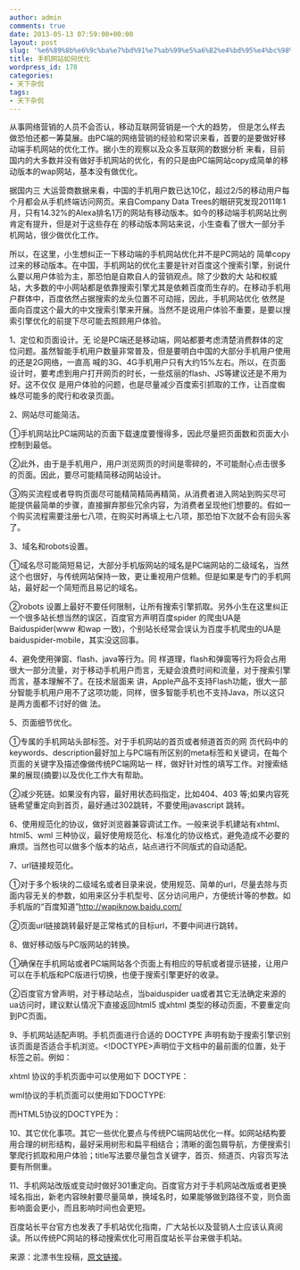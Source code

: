 ```yaml
---
author: admin
comments: true
date: 2013-05-13 07:59:00+00:00
layout: post
slug: '%e6%89%8b%e6%9c%ba%e7%bd%91%e7%ab%99%e5%a6%82%e4%bd%95%e4%bc%98%e5%8c%96'
title: 手机网站如何优化
wordpress_id: 178
categories:
- 天下杂侃
tags:
- 天下杂侃
---
```






从事网络营销的人员不会否认，移动互联网营销是一个大的趋势， 但是怎么样去做恐怕还都一筹莫展。由PC端的网络营销的经验和常识来看，首要的是要做好移动端手机网站的优化工作。据小生的观察以及众多互联网的数据分析 来看，目前国内的大多数并没有做好手机网站的优化，有的只是由PC端网站copy成简单的移动版本的wap网站，基本没有做优化。





据国内三 大运营商数据来看，中国的手机用户数已达10亿，超过2/5的移动用户每个月都会从手机终端访问网页。来自Company Data Trees的眼研究发现2011年1月，只有14.32%的Alexa排名1万的网站有移动版本。如今的移动端手机网站比例肯定有提升，但是对于这些存在 的移动版本网站来说，小生查看了很大一部分手机网站，很少做优化工作。





所以，在这里，小生想纠正一下移动端的手机网站优化并不是PC网站的 简单copy过来的移动版本。在中国，手机网站的优化主要是针对百度这个搜索引擎，别说什么要以用户体验为主，那恐怕是自欺自人的营销观点。除了少数的大 站和权威站，大多数的中小网站都是依靠搜索引擎尤其是依赖百度而生存的。在移动手机用户群体中，百度依然占据搜索的龙头位置不可动摇，因此，手机网站优化 依然是面向百度这个最大的中文搜索引擎来开展。当然不是说用户体验不重要，是要以搜索引擎优化的前提下尽可能去照顾用户体验。





1、定位和页面设计。无 论是PC端还是移动端，网站都要考虑清楚消费群体的定位问题。虽然智能手机用户数量非常普及，但是要明白中国的大部分手机用户使用的还是2G网络，一直高 喊的3G、4G手机用户只有大约15%左右。所以，在页面设计时，要考虑到用户打开网页的时长，一些炫丽的flash、JS等建议还是不用为好。这不仅仅 是用户体验的问题，也是尽量减少百度索引抓取的工作，让百度蜘蛛尽可能多的爬行和收录页面。





2、网站尽可能简洁。





①手机网站比PC端网站的页面下载速度要慢得多，因此尽量把页面数和页面大小控制到最低。





②此外，由于是手机用户，用户浏览网页的时间是零碎的，不可能耐心点击很多的页面。因此，要尽可能精简移动网站设计。





③购买流程或者导购页面尽可能精简精简再精简，从消费者进入网站到购买尽可能提供最简单的步骤，直接摒弃那些冗余内容，为消费者呈现他们想要的。假如一个购买流程需要注册七八项，在购买时再填上七八项，那恐怕下次就不会有回头客了。





3、域名和robots设置。





①域名尽可能简短易记，大部分手机版网站的域名是PC端网站的二级域名，当然这个也很好，与传统网站保持一致，更让重视用户信赖。但是如果是专门的手机网站，最好起一个简短而且易记的域名。





②robots 设置上最好不要任何限制，让所有搜索引擎抓取。另外小生在这里纠正一个很多站长想当然的误区，百度官方声明百度spider 的爬虫UA是Baiduspider(www 和wap 一致)，个别站长经常会误认为百度手机爬虫的UA是baiduspider-mobile，其实没这回事。





4、避免使用弹窗、flash、java等行为。同 样道理，flash和弹窗等行为将会占用很大一部分流量，对于移动手机用户而言，无疑会浪费时间和流量，对于搜索引擎而言，基本理解不了。在技术层面来 讲，Apple产品不支持Flash功能，很大一部分智能手机用户用不了这项功能，同样，很多智能手机也不支持Java，所以这只是两方面都不讨好的做 法。





5、页面细节优化。





①专属的手机网站头部标签。对于手机网站的首页或者频道首页的网 页代码中的keywords、description最好加上与PC端有所区别的meta标签和关键词，在每个页面的关键字及描述像做传统PC端网站一 样，做好针对性的填写工作。对搜索结果的展现(摘要)以及优化工作大有帮助。





②减少死链。如果没有内容，最好用状态码指定，比如404、403 等;如果内容死链希望重定向到首页，最好通过302跳转，不要使用javascript 跳转。





6、使用规范化的协议，做好浏览器兼容调试工作。一般来说手机建站有xhtml、html5、wml 三种协议，最好使用规范化、标准化的协议格式，避免造成不必要的麻烦。当然也可以做多个版本的站点，站点进行不同版式的自动适配。





7、url链接规范化。





①对于多个板块的二级域名或者目录来说，使用规范、简单的url，尽量去除与页面内容无关的参数，如用来区分手机型号、区分访问用户，方便统计等的参数。如手机版的“百度知道”http://wapiknow.baidu.com/





②页面url链接跳转最好是正常格式的目标url，不要中间进行跳转。





8、做好移动版与PC版网站的转换。





①确保在手机网站或者PC端网站各个页面上有相应的导航或者提示链接，让用户可以在手机版和PC版进行切换，也便于搜索引擎更好的收录。





②百度官方曾声明，对于移动站点，当baiduspider ua或者其它无法确定来源的ua访问时，建议默认情况下直接返回html5 或xhtml 类型的移动页面，不要重定向到PC页面。





9、手机网站适配声明。手机页面进行合适的 DOCTYPE 声明有助于搜索引擎识别该页面是否适合手机浏览。<!DOCTYPE>声明位于文档中的最前面的位置，处于<html>标签之前。例如：





xhtml 协议的手机页面中可以使用如下 DOCTYPE：





<!DOCTYPE html PUBLIC “-//WAPFORUM//DTD XHTML Mobile 1.0//EN” “http://www.wapforum.org/DTD/xhtml-mobile10.dtd”>





wml协议的手机页面可以使用如下DOCTYPE:





<!DOCTYPE wml PUBLIC “-//WAPFORUM//DTD WML 1.1//EN” “http://www.wapforum.org/DTD/wml_1.1.xml”>





而HTML5协议的DOCTYPE为： <!DOCTYPE HTML>





10、其它优化事项。其它一些优化要点与传统PC端网站优化一样。如网站结构要用合理的树形结构，最好采用树形和扁平相结合；清晰的面包屑导航，方便搜索引擎爬行抓取和用户体验；title写法要尽量包含关键字，首页、频道页、内容页写法要有所侧重。





11、手机网站改版或变动时做好301重定向。百度官方对于手机网站改版或者更换域名指出，新老内容映射要尽量简单，换域名时，如果能够做到路径不变，则负面影响面会更小，而且影响时间也会更短。





百度站长平台官方也发表了手机站优化指南，广大站长以及营销人士应该认真阅读。所以传统PC网站的移动搜索优化可用百度站长平台来做手机站。





来源：北漂书生投稿，[原文链接](http://www.361blog.com/seo/380.html)。



